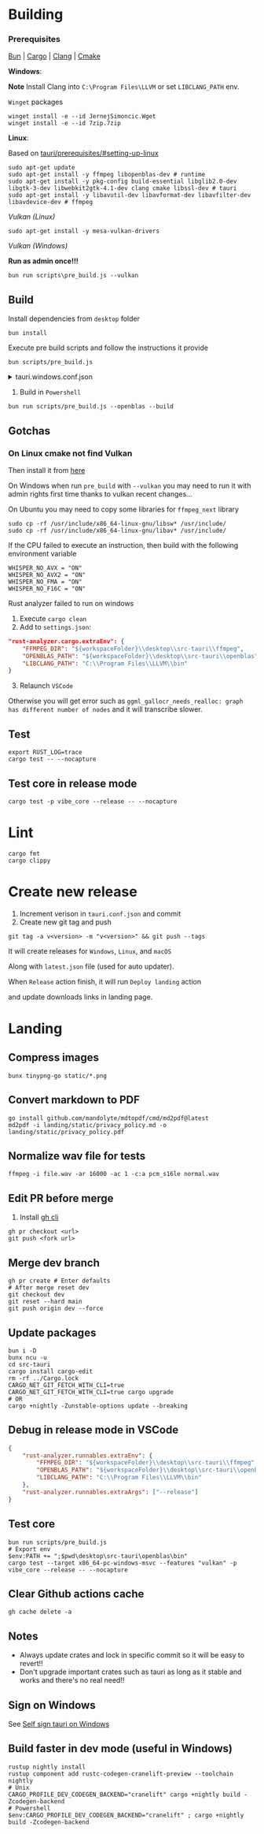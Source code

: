 # Building

### Prerequisites

[Bun](https://bun.sh/) | [Cargo](https://www.rust-lang.org/tools/install) | [Clang](https://releases.llvm.org/download.html) | [Cmake](https://cmake.org/download/)

**Windows**:

**Note** Install Clang into `C:\Program Files\LLVM` or set `LIBCLANG_PATH` env.

`Winget` packages

```console
winget install -e --id JernejSimoncic.Wget
winget install -e --id 7zip.7zip
```

**Linux**:

Based on [tauri/prerequisites/#setting-up-linux](https://tauri.app/v1/guides/getting-started/prerequisites/#setting-up-linux)

```console
sudo apt-get update
sudo apt-get install -y ffmpeg libopenblas-dev # runtime
sudo apt-get install -y pkg-config build-essential libglib2.0-dev libgtk-3-dev libwebkit2gtk-4.1-dev clang cmake libssl-dev # tauri
sudo apt-get install -y libavutil-dev libavformat-dev libavfilter-dev libavdevice-dev # ffmpeg
```

_Vulkan (Linux)_

```console
sudo apt-get install -y mesa-vulkan-drivers
```

_Vulkan (Windows)_

**Run as admin once!!!**

```console
bun run scripts\pre_build.js --vulkan
```

## Build

Install dependencies from `desktop` folder

```console
bun install
```

Execute pre build scripts and follow the instructions it provide

```console
bun scripts/pre_build.js
```

<details>

<summary>tauri.windows.conf.json</summary>

```json
{
	"bundle": {
		"resources": {
			"ffmpeg\\bin\\x64\\*.dll": "./",
			"openblas\\bin\\*.dll": "./"
		}
	}
}
```

</details>

1. Build in `Powershell`

```console
bun run scripts/pre_build.js --openblas --build
```

## Gotchas

### On Linux cmake not find Vulkan

Then install it from [here](https://vulkan.lunarg.com/sdk/home)

On Windows when run `pre_build` with `--vulkan` you may need to run it with admin rights first time thanks to vulkan recent changes...

On Ubuntu you may need to copy some libraries for `ffmpeg_next` library

```console
sudo cp -rf /usr/include/x86_64-linux-gnu/libsw* /usr/include/
sudo cp -rf /usr/include/x86_64-linux-gnu/libav* /usr/include/
```

If the CPU failed to execute an instruction, then build with the following environment variable

```console
WHISPER_NO_AVX = "ON"
WHISPER_NO_AVX2 = "ON"
WHISPER_NO_FMA = "ON"
WHISPER_NO_F16C = "ON"
```

Rust analyzer failed to run on windows

1. Execute `cargo clean`
2. Add to `settings.json`:

```json
"rust-analyzer.cargo.extraEnv": {
	"FFMPEG_DIR": "${workspaceFolder}\\desktop\\src-tauri\\ffmpeg",
	"OPENBLAS_PATH": "${workspaceFolder}\\desktop\\src-tauri\\openblas",
	"LIBCLANG_PATH": "C:\\Program Files\\LLVM\\bin"
}
```

3. Relaunch `VSCode`

Otherwise you will get error such as `ggml_gallocr_needs_realloc: graph has different number of nodes` and it will transcribe slower.

## Test

```
export RUST_LOG=trace
cargo test -- --nocapture
```

## Test core in release mode

```console
cargo test -p vibe_core --release -- --nocapture
```

# Lint

```console
cargo fmt
cargo clippy
```

# Create new release

1. Increment verison in `tauri.conf.json` and commit
2. Create new git tag and push

```console
git tag -a v<version> -m "v<version>" && git push --tags
```

It will create releases for `Windows`, `Linux`, and `macOS`

Along with `latest.json` file (used for auto updater).

When `Release` action finish, it will run `Deploy landing` action

and update downloads links in landing page.

# Landing

## Compress images

```console
bunx tinypng-go static/*.png
```

## Convert markdown to PDF

```console
go install github.com/mandolyte/mdtopdf/cmd/md2pdf@latest
md2pdf -i landing/static/privacy_policy.md -o landing/static/privacy_policy.pdf
```

## Normalize wav file for tests

```console
ffmpeg -i file.wav -ar 16000 -ac 1 -c:a pcm_s16le normal.wav
```

## Edit PR before merge

1. Install [gh cli](https://cli.github.com/)

```console
gh pr checkout <url>
git push <fork url>
```

## Merge dev branch

```console
gh pr create # Enter defaults
# After merge reset dev
git checkout dev
git reset --hard main
git push origin dev --force
```

## Update packages

```console
bun i -D
bunx ncu -u
cd src-tauri
cargo install cargo-edit
rm -rf ../Cargo.lock
CARGO_NET_GIT_FETCH_WITH_CLI=true
CARGO_NET_GIT_FETCH_WITH_CLI=true cargo upgrade
# OR
cargo +nightly -Zunstable-options update --breaking
```

## Debug in release mode in VSCode

```json
{
	"rust-analyzer.runnables.extraEnv": {
		"FFMPEG_DIR": "${workspaceFolder}\\desktop\\src-tauri\\ffmpeg",
		"OPENBLAS_PATH": "${workspaceFolder}\\desktop\\src-tauri\\openblas",
		"LIBCLANG_PATH": "C:\\Program Files\\LLVM\\bin"
	},
	"rust-analyzer.runnables.extraArgs": ["--release"]
}
```

## Test core

```console
bun run scripts/pre_build.js
# Export env
$env:PATH += ";$pwd\desktop\src-tauri\openblas\bin"
cargo test --target x86_64-pc-windows-msvc --features "vulkan" -p vibe_core --release -- --nocapture
```

## Clear Github actions cache

```console
gh cache delete -a
```

## Notes

-   Always update crates and lock in specific commit so it will be easy to revert!!
-   Don't upgrade important crates such as tauri as long as it stable and works and there's no real need!!

## Sign on Windows

See [Self sign tauri on Windows](https://gist.github.com/thewh1teagle/06022cf1ec17a62949377a17c1b590bd)

## Build faster in dev mode (useful in Windows)

```console
rustup nightly install
rustup component add rustc-codegen-cranelift-preview --toolchain nightly
# Unix
CARGO_PROFILE_DEV_CODEGEN_BACKEND="cranelift" cargo +nightly build -Zcodegen-backend
# Powershell
$env:CARGO_PROFILE_DEV_CODEGEN_BACKEND="cranelift" ; cargo +nightly build -Zcodegen-backend
```
